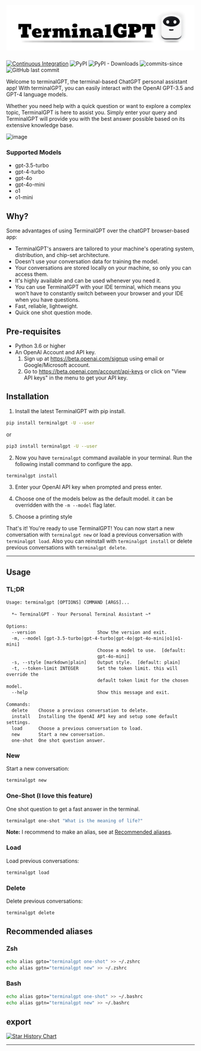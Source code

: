 # ![TerminalGPT](logo.png)

[![Continuous Integration](https://github.com/adamyodinsky/TerminalGPT/actions/workflows/MainCI.yml/badge.svg?branch=main)](https://github.com/adamyodinsky/TerminalGPT/actions/workflows/main.yml) ![PyPI](https://img.shields.io/pypi/v/terminalgpt) ![PyPI - Downloads](https://img.shields.io/pypi/dm/terminalgpt) ![commits-since](https://img.shields.io/github/commits-since/adamyodinsky/TerminalGPT/latest) ![GitHub last commit](https://img.shields.io/github/last-commit/adamyodinsky/terminalgpt)

Welcome to terminalGPT, the terminal-based ChatGPT personal assistant app!
With terminalGPT, you can easily interact with the OpenAI GPT-3.5 and GPT-4 language models.

Whether you need help with a quick question or want to explore a complex topic, TerminalGPT is here to assist you. Simply enter your query and TerminalGPT will provide you with the best answer possible based on its extensive knowledge base.

<img width="910" alt="image" src="https://user-images.githubusercontent.com/27074934/229319537-f332923d-f92e-4d91-8d5e-d26d8997341e.png">

### Supported Models

- gpt-3.5-turbo
- gpt-4-turbo
- gpt-4o
- gpt-4o-mini
- o1
- o1-mini

## Why?

Some advantages of using TerminalGPT over the chatGPT browser-based app:

- TerminalGPT's answers are tailored to your machine's operating system, distribution, and chip-set architecture.
- Doesn't use your conversation data for training the model.
- Your conversations are stored locally on your machine, so only you can access them.
- It's highly available and can be used whenever you need it.
- You can use TerminalGPT with your IDE terminal, which means you won't have to constantly switch between your browser and your IDE when you have questions.
- Fast, reliable, lightweight.
- Quick one shot question mode.

## Pre-requisites

- Python 3.6 or higher
- An OpenAI Account and API key.
  1.  Sign up at <https://beta.openai.com/signup> using email or Google/Microsoft account.
  2.  Go to <https://beta.openai.com/account/api-keys> or click on "View API keys" in the menu to get your API key.

## Installation

1. Install the latest TerminalGPT with pip install.

```sh
pip install terminalgpt -U --user
```

or

```sh
pip3 install terminalgpt -U --user
```

2. Now you have `terminalgpt` command available in your terminal. Run the following install command to configure the app.

```sh
terminalgpt install
```

3. Enter your OpenAI API key when prompted and press enter.

4. Choose one of the models below as the default model. it can be overridden with the `-m --model` flag later.

5. Choose a printing style

That's it! You're ready to use TerminalGPT!
You can now start a new conversation with `terminalgpt new` or load a previous conversation with `terminalgpt load`. Also you can reinstall with `terminalgpt install` or delete previous conversations with `terminalgpt delete`.

---

## Usage

### TL;DR

```
Usage: terminalgpt [OPTIONS] COMMAND [ARGS]...

  *~ TerminalGPT - Your Personal Terminal Assistant ~*

Options:
  --version                       Show the version and exit.
  -m, --model [gpt-3.5-turbo|gpt-4-turbo|gpt-4o|gpt-4o-mini|o1|o1-mini]
                                  Choose a model to use.  [default:
                                  gpt-4o-mini]
  -s, --style [markdown|plain]    Output style.  [default: plain]
  -t, --token-limit INTEGER       Set the token limit. this will override the
                                  default token limit for the chosen model.
  --help                          Show this message and exit.

Commands:
  delete    Choose a previous conversation to delete.
  install   Installing the OpenAI API key and setup some default settings.
  load      Choose a previous conversation to load.
  new       Start a new conversation.
  one-shot  One shot question answer.
```

### New

Start a new conversation:

```sh
terminalgpt new
```

### One-Shot (I love this feature)

One shot question to get a fast answer in the terminal.

```sh
terminalgpt one-shot "What is the meaning of life?"
```

**Note:** I recommend to make an alias, see at [Recommended aliases](#recommended-aliases).

### Load

Load previous conversations:

```sh
terminalgpt load
```

### Delete

Delete previous conversations:

```sh
terminalgpt delete
```

## Recommended aliases

### Zsh

```sh
echo alias gpto="terminalgpt one-shot" >> ~/.zshrc
echo alias gptn="terminalgpt new" >> ~/.zshrc
```

### Bash

```sh
echo alias gpto="terminalgpt one-shot" >> ~/.bashrc
echo alias gptn="terminalgpt new" >> ~/.bashrc
```

## export

[![Star History Chart](https://api.star-history.com/svg?repos=adamyodinsky/TerminalGPT&type=Date)](https://star-history.com/#bytebase/star-history&Date)

---
